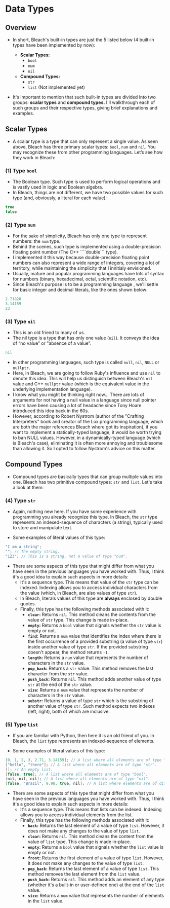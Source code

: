 # Data Types


## Overview
* In short, Bleach's built-in types are just the 5 listed below (4 built-in types have been implemented by now):
  * __Scalar Types:__
    * ```bool```
    * ```num```
    * ```nil```
  * __Compound Types:__
    * ```str```
    * ```list``` (Not implemented yet)

* It's important to mention that such built-in types are divided into two groups: __scalar types__ and __compound types.__ I'll walkthrough each of such groups and their respective types, giving brief explanations and examples.


## Scalar Types
* A scalar type is a type that can only represent a single value. As seen above, Bleach has three primary scalar types: ```bool```, ```num``` and  ```nil```. You may recognize these from other programming languages. Let’s see how they work in Bleach:

### (1) Type ```bool```
* The Boolean type. Such type is used to perform logical operations and is vastly used in logic and Boolean algebra.
* In Bleach, things are not different, we have two possible values for such type (and, obviously, a literal for each value):
```c++
true
false
```

### (2) Type ```num```
* For the sake of simplicity, Bleach has only one type to represent numbers: the ```num``` type.
* Behind the scenes, such type is implemented using a double-precision floating point number (The C++ ````double``` type).
* I implemented it this way because double-precision floating point numbers can also represent a wide range of integers, covering a lot of territory, while maintaining the simplicity that I innitialy envisioned.
* Usually, mature and popular programming languages have lots of syntax for numbers (binary, hexadecimal, octal, scientific notation, etc).
* Since Bleach's purpose is to be a programming language , we'll settle for basic integer and decimal literals, like the ones shown below:
```c++
2.71828
3.14159
23
```

### (3) Type ```nil```
* This is an old friend to many of us.
* The nil type is a type that has only one value (```nil```). It conveys the idea of “no value” or "absence of a value".
```ruby
nil
```
* In other programming languages, such type is called ```null```, ```nil```, ```NULL``` or ```nullptr```.
* Here, in Bleach, we are going to follow Ruby's influence and use ```nil``` to denote this idea. This will help us distinguish between Bleach's ```nil``` value and C++ ```nullptr``` value (which is the equivalent value in the underlying implementation language).
* I know what you might be thinking right now... There are lots of arguments for not having a null value in a language since null pointer errors have been causing a lot of headache since Tony Hoare introduced this idea back in the 60s.
* However, according to Robert Nystrom (author of the "Crafting Interpreters" book and creator of the Lox programming language, which are both the major references Bleach where got its inspiration), if you want to implement a statically-typed language, it would be worth trying to ban NULL values. However, in a dynamically-typed language (which is Bleach's case), eliminating it is often more annoying and troublesome than allowing it. So I opted to follow Nystrom's advice on this matter.


## Compound Types
* Compound types are basically types that can group multiple values into one. Bleach has two primitive compound types: ```str``` and ```list```. Let's take a look at them:

### (4) Type ```str```
* Again, nothing new here. If you have some experience with programming you already recognize this type. In Bleach, the ```str``` type represents an indexed-sequence of characters (a string), typically used to store and manipulate text.

* Some examples of literal values of this type:
```c++
"I am a string";
""; // The empty string.
"123"; // This is a string, not a value of type "num".
```

* There are some aspects of this type that might differ from what you have seen in the previous languages you have worked with. Thus, I think it's a good idea to explain such aspects in more details:
  * It's a sequence type. This means that value of the ```str``` type can be indexed. Indexing allows you to access individual characters from the value (which, in Bleach, are also values of type ```str```).
  * In Bleach, literals values of this type are __always__ enclosed by double quotes.
  * Finally, this type has the following methods associated with it:
    * __```clear```:__ Returns ```nil```. This method cleans the contents from the value of ```str``` type. This change is made in-place.
    * __```empty```:__ Returns a ```bool``` value that signals whether the ```str``` value is empty or not.
    * __```find```:__ Returns a ```num``` value that identifies the index where there is the first occurrence of a provided substring (a value of type ```str```) inside another value of type ```str```. If the provided substring doesn't appear, the method returns ```-1```.
    * __```length```:__ Returns a ```num``` value that represents the number of characters in the ```str``` value.
    * __```pop_back```:__ Returns a ```str``` value. This method removes the last character from the ```str``` value.
    * __```push_back```:__ Returns ```nil```. This method adds another value of type ```str``` at the end of the ```str``` value.
    * __```size```:__ Returns a ```num``` value that represents the number of characters in the ```str``` value.
    * __```substr```:__ Returns a value of type ```str``` which is the substring of another value of type ```str```. Such method expects two indexes (left, right), both of which are inclusive.

### (5) Type ```list```
* If you are familiar with Python, then here it is an old friend of you. In Bleach, the ```list``` type represents an indexed-sequence of elements.

* Some examples of literal values of this type:
```c++
[0, 1, 2, 3, 2.71, 3.14159]; // A list where all elements are of type "num".
["hello", "there"]; // A list where all elements are of type "str".
[]; // An empty list.
[false, true]; // A list where all elements are of type "bool".
[nil, nil, nil]; // A list where all elements are of type "nil".
[false, "Brazil", 9.98, true, nil]; // A list where elements are of different types. This is allowed in Bleach.
```

* There are some aspects of this type that might differ from what you have seen in the previous languages you have worked with. Thus, I think it's a good idea to explain such aspects in more details:
  * It's a sequence type. This means that lists can be indexed. Indexing allows you to access individual elements from the list.
  * Finally, this type has the following methods associated with it:
    * __```back```:__ Returns the last element of a value of type ```list```. However, it does not make any changes to the value of type ```list```.
    * __```clear```:__ Returns ```nil```. This method cleans the content from the value of ```list``` type. This change is made in-place.
    * __```empty```:__ Returns a ```bool``` value that signals whether the ```list``` value is empty or not.
    * __```front```:__ Returns the first element of a value of type ```list```. However, it does not make any changes to the value of type ```list```.
    * __```pop_back```:__ Returns the last element of a value of type ```list```. This method removes the last element from the ```list``` value.
    * __```push_back```:__ Returns ```nil```. This method adds an element of any type (whether it's a built-in or user-defined one) at the end of the ```list``` value.
    * __```size```:__ Returns a ```num``` value that represents the number of elements in the ```list``` value.

